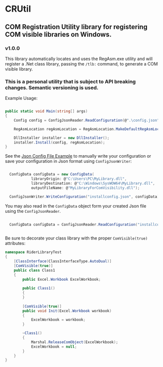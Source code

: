# CRUtil

<h2>COM Registration Utility library for registering COM visible libraries on Windows.</h2>
<h3>v1.0.0</h3>

This library automatically locates and uses the RegAsm.exe utility and will register a .Net class library, passing the <code>/tlb:</code> command, to generate a COM visible library. 

<h3>This is a personal utility that is subject to API breaking changes. Semantic versioning is used.</h3>

Example Usage:


```C#

public static void Main(string[] args)
{
    Config config = ConfigJsonReader.ReadConfiguration(@".\config.json");

    RegAsmLocation regAsmLocation = RegAsmLocation.MakeDefaultRegAsmLocation();

    DllInstaller installer = new DllInstaller();
    installer.Install(config, regAsmLocation);
}

```

See the <a href="https://github.com/kbrock84/CRUtil/blob/master/ComLibRegUtil/ComRegistrationApp/configFileExample.json">Json Config File Example</a> to manually write your configuration or save your configuration in Json format using <code>ConfigJsonWriter</code>:

```C#

  ConfigData configData = new ConfigData(
            libraryOrigin: @"C:\Users\PC\MyLibrary.dll",
            libraryDestination: @"C:\Windows\SysWOW64\MyLibrary.dll",
            outputFileName: @"MyLibraryForComVisibility.dll");

  ConfigJsonWriter.WriteConfiguration("installconfig.json", configData);

```

You may also read in the <code>ConfigData</code> object form your created Json file using the <code>ConfigJsonReader</code>.

```C#
  
  ConfigData configData = ConfigJsonReader.ReadConfiguration("installconfig.json");
  
```

Be sure to decorate your class library with the proper <code>ComVisible(true)</code> attributes:

```C#
namespace RiderLibraryTest
{
    [ClassInterface(ClassInterfaceType.AutoDual)]
    [ComVisible(true)]
    public class Class1
    {
        public Excel.Workbook ExcelWorkbook; 
       
        public Class1()
        {
        }
        
        [ComVisible(true)]
        public void Init(Excel.Workbook workbook)
        {
            ExcelWorkbook = workbook;
        }

        ~Class1()
        {
            Marshal.ReleaseComObject(ExcelWorkbook);
            ExcelWorkbook = null;
        }
    }
}
```


